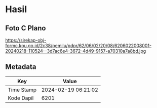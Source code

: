 # Hasil

## Foto C Plano

https://sirekap-obj-formc.kpu.go.id/2c38/pemilu/pdpr/62/06/02/20/08/6206022008001-20240218-110524--3d7ac6e4-3672-4d49-9157-a70310a7a8bd.jpg


## Metadata

| Key        | Value               |
| ---------- | ------------------- |
| Time Stamp | 2024-02-19 06:21:02 |
| Kode Dapil | 6201                |



